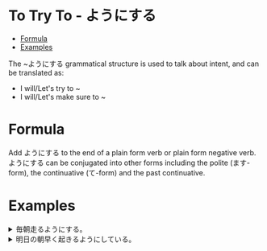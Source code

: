 # To Try To - ようにする <!-- omit in toc -->

- [Formula](#formula)
- [Examples](#examples)


The ~ようにする grammatical structure is used to talk about intent, and can be translated as:
* I will/Let's try to ~
* I will/Let's make sure to ~

# Formula
Add ようにする to the end of a plain form verb or plain form negative verb. ようにする can be conjugated into other forms including the polite (ます-form), the continuative (て-form) and the past continuative.

# Examples
<details>
	<summary>
		毎朝走るようにする。
	</summary>
	I try to run every morning.
</details>


<details>
	<summary>
		明日の朝早く起きるようにしている。
	</summary>
	I will make sure to wake up early tomorrow morning.
</details>